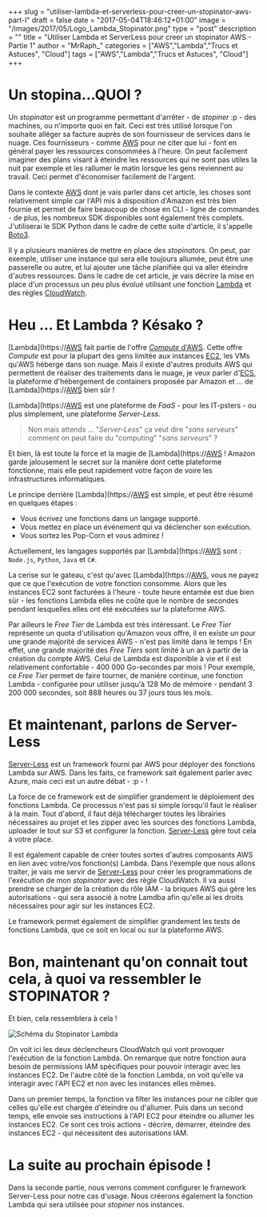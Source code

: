 +++
slug = "utiliser-lambda-et-serverless-pour-creer-un-stopinator-aws-part-I"
draft = false
date = "2017-05-04T18:46:12+01:00"
image = "/images/2017/05/Logo_Lambda_Stopinator.png"
type = "post"
description = ""
title = "Utiliser Lambda et ServerLess pour creer un stopinator AWS - Partie 1"
author = "MrRaph_"
categories = ["AWS","Lambda","Trucs et Astuces", "Cloud"]
tags = ["AWS","Lambda","Trucs et Astuces", "Cloud"]
+++

# Un stopina...QUOI ?

Un _stopinator_ est un programme permettant d'arrêter - de _stopiner_ :p - des machines, ou n'importe quoi en fait. Ceci est très utilisé lorsque l'on souhaite alléger sa facture auprès de son fournisseur de services dans le nuage. Ces fournisseurs - comme [AWS](https://aws.amazon.com/fr/what-is-aws/) pour ne citer que lui - font en général payer les ressources consommées à l'heure. On peut facilement imaginer des plans visant à éteindre les ressources qui ne sont pas utiles la nuit par exemple et les rallumer le matin lorsque les gens reviennent au travail. Ceci permet d'économiser facilement de l'argent.

Dans le contexte [AWS](https://aws.amazon.com/fr/what-is-aws/) dont je vais parler dans cet article, les choses sont relativement simple car l'API mis à disposition d'Amazon est très bien fournie et permet de faire beaucoup de chose en CLI - ligne de commandes - de plus, les nombreux SDK disponibles sont également très complets. J'utiliserai le SDK Python dans le cadre de cette suite d'article, il s'appelle [Boto3](https://aws.amazon.com/fr/sdk-for-python/).

Il y a plusieurs manières de mettre en place des _stopinators_. On peut, par exemple, utiliser une instance qui sera elle toujours allumée, peut être une passerelle ou autre, et lui ajouter une tâche planifiée qui va aller éteindre d'autres ressources. Dans le cadre de cet article, je vais décrire la mise en place d'un processus un peu plus évolué utilisant une fonction [Lambda](https://[AWS](https://aws.amazon.com/fr/what-is-aws/).amazon.com/fr/lambda/details/) et des règles [CloudWatch](https://[AWS](https://aws.amazon.com/fr/what-is-aws/).amazon.com/fr/cloudwatch/details/).


# Heu ... Et Lambda ? Késako ?

[Lambda](https://[AWS](https://aws.amazon.com/fr/what-is-aws/) fait partie de l'offre [_Compute_ d'AWS](https://aws.amazon.com/fr/products/compute/). Cette offre _Compute_ est pour la plupart des gens limitée aux instances [EC2](https://aws.amazon.com/fr/ec2/), les VMs qu'AWS héberge dans son nuage. Mais il existe d'autres produits AWS qui permettent de réaliser des traitements dans le nuage, je veux parler d'[ECS](https://aws.amazon.com/fr/ecs/), la plateforme d'hébergement de containers proposée par Amazon et ... de [Lambda](https://[AWS](https://aws.amazon.com/fr/what-is-aws/) bien sûr !

[Lambda](https://[AWS](https://aws.amazon.com/fr/what-is-aws/) est une plateforme de *FaaS* - pour les IT-psters - ou plus simplement, une plateforme *Server-Less*.

> Non mais attends ... "*Server-Less*" ça veut dire "_sans serveurs_" comment on peut faire du "computing" "_sans serveurs_" ?

Et bien, là est toute la force et la magie de [Lambda](https://[AWS](https://aws.amazon.com/fr/what-is-aws/) ! Amazon garde jalousement le secret sur la manière dont cette plateforme fonctionne, mais elle peut rapidement votre façon de voire les infrastructures informatiques.

Le principe derrière [Lambda](https://[AWS](https://aws.amazon.com/fr/what-is-aws/) est simple, et peut être résumé en quelques étapes :

- Vous écrivez une fonctions dans un langage supporté.
- Vous mettez en place un événement qui va déclencher son exécution.
- Vous sortez les Pop-Corn et vous admirez !


Actuellement, les langages supportés par [Lambda](https://[AWS](https://aws.amazon.com/fr/what-is-aws/) sont : `Node.js`, `Python`, `Java` et `C#`.

La cerise sur le gateau, c'est qu'avec [Lambda](https://[AWS](https://aws.amazon.com/fr/what-is-aws/), vous ne payez que ce que l'exécution de votre fonction consomme. Alors que les instances EC2 sont facturées à l'heure - toute heure entamée est due bien sûr - les fonctions Lambda elles ne coûte que le nombre de secondes pendant lesquelles elles ont été exécutées sur la plateforme AWS.

Par ailleurs le _Free Tier_ de Lambda est très intéressant. Le _Free Tier_ représente un quota d'utilisation qu'Amazon vous offre, il en existe un pour une grande majorité de services AWS - n'est pas limité dans le temps ! En effet, une grande majorité des _Free Tiers_ sont limité à un an à partir de la création du compte AWS. Celui de Lambda est disponible à vie et il est relativement confortable - 400 000 Go-secondes par mois ! Pour exemple, ce _Free Tier_ permet de faire tourner, de manière continue, une fonction Lambda - configurée pour utiliser jusqu'à 128 Mo de mémoire - pendant 3 200 000 secondes, soit 888 heures ou 37 jours tous les mois.


# Et maintenant, parlons de Server-Less


[Server-Less](https://serverless.com) est un framework fourni par AWS pour déployer des fonctions Lambda sur AWS. Dans les faits, ce framework sait également parler avec Azure, mais ceci est un autre débat - :p - !

La force de ce framework est de simplifier grandement le déploiement des fonctions Lambda. Ce processus n'est pas si simple lorsqu'il faut le réaliser à la main. Tout d'abord, il faut déjà télécharger toutes les librairies nécessaires au projet et les zipper avec les sources des fonctions Lambda, uploader le tout sur S3 et configurer la fonction. [Server-Less](https://serverless.com) gère tout cela à votre place.

Il est également capable de créer toutes sortes d'autres composants AWS en lien avec votre/vos fonction(s) Lambda. Dans l'exemple que nous allons traiter, je vais me servir de [Server-Less](https://serverless.com) pour créer les programmations de l'exécution de mon _stopinator_ avec des règle CloudWatch. Il va aussi prendre se charger de la création du rôle IAM - la briques AWS qui gère les autorisations - qui sera associé à notre Lamdba afin qu'elle ai les droits nécessaires pour agir sur les instances EC2.

Le framework permet également de simplifier grandement les tests de fonctions Lambda, que ce soit en local ou sur la plateforme AWS.

# Bon, maintenant qu'on connait tout cela, à quoi va ressembler le STOPINATOR ?

Et bien, cela ressemblera à cela !

![Schéma du Stopinator Lambda](/images/2017/05/Lambda_Stopinator.png)

On voit ici les deux déclencheurs CloudWatch qui vont provoquer l'exécution de la fonction Lambda. On remarque que notre fonction aura besoin de permissions IAM spécifiques pour pouvoir interagir avec les instances EC2. De l'autre côté de la fonction Lambda, on voit qu'elle va interagir avec l'API EC2 et non avec les instances elles mêmes.

Dans un premier temps, la fonction va filter les instances pour ne cibler que celles qu'elle est chargée d'éteindre ou d'allumer. Puis dans un second temps, elle envoie ses instructions à l'API EC2 pour éteindre ou allumer les instances EC2. Ce sont ces trois actions - décrire, démarrer, éteindre des instances EC2 - qui nécessitent des autorisations IAM.

# La suite au prochain épisode !

Dans la seconde partie, nous verrons comment configurer le framework Server-Less pour notre cas d'usage. Nous créerons également la fonction Lambda qui sera utilisée pour _stopiner_ nos instances.
